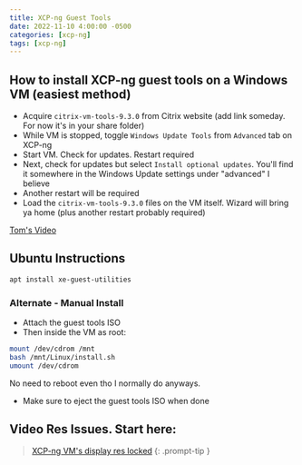 ```yaml
---
title: XCP-ng Guest Tools
date: 2022-11-10 4:00:00 -0500
categories: [xcp-ng]
tags: [xcp-ng]
---
```


## How to install XCP-ng guest tools on a Windows VM (easiest method)

* Acquire `citrix-vm-tools-9.3.0` from Citrix website (add link someday.  For now it's in your share folder)
* While VM is stopped, toggle `Windows Update Tools` from `Advanced` tab on XCP-ng
* Start VM.  Check for updates.  Restart required
* Next, check for updates but select `Install optional updates`.  You'll find it somewhere in the Windows Update settings under "advanced" I believe
* Another restart will be required
* Load the `citrix-vm-tools-9.3.0` files on the VM itself.  Wizard will bring ya home (plus another restart probably required)

[Tom's Video](https://www.youtube.com/watch?v=AAHZX7MdEG0)

## Ubuntu Instructions

```bash
apt install xe-guest-utilities
```

### Alternate - Manual Install

* Attach the guest tools ISO
* Then inside the VM as root:

```bash
mount /dev/cdrom /mnt
bash /mnt/Linux/install.sh
umount /dev/cdrom
```
No need to reboot even tho I normally do anyways.

* Make sure to eject the guest tools ISO when done



## Video Res Issues.  Start here:

> [XCP-ng VM's display res locked](https://forums.lawrencesystems.com/t/xcp-ng-vms-display-resolution-locked/10988)
{: .prompt-tip }

